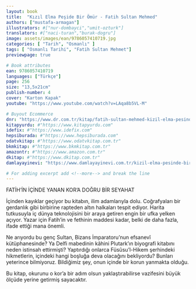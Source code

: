 ```yaml
---
layout: book
title:  "Kızıl Elma Peşide Bir Ömür - Fatih Sultan Mehmed"
authors: ["mustafa-armagan"]
illustrators: #["nur-dombayci","umit-ozturk"]
translators: #["naci-turan","burak-dogru"]
image: assets/images/ean/9786057410719.jpg
categories: [ "Tarih", "Osmanlı" ]
tags: [ "Osmanlı Tarihi", "Fatih Sultan Mehmet"]
previewpage: true

# Book attributes
ean: 9786057410719
languages: ["Türkçe"]
page: 256
size: "13,5x21cm"
publish-number: 4
cover: "Karton Kapak"
youtube: "https://www.youtube.com/watch?v=LAqa8b5VL-M"

# Buyout Ecommerce
dnr: "https://www.dr.com.tr/kitap/fatih-sultan-mehmed-kizil-elma-pesinde-bir-omur/mustafa-armagan/arastirma-tarih/tarih/osmanli-tarihi/urunno=0001938800001"
kitapyurdu: #"https://www.kitapyurdu.com"
idefix: #"https://www.idefix.com"
hepsiburada: #"https://www.hepsiburada.com"
odatvkitap: #"https://www.odatvkitap.com.tr"
bkmkitap: #"https://www.bkmkitap.com.tr"
amazontr: #"https://www.amazon.com.tr"
dkitap: #"https://www.dkitap.com.tr"
damlayayinevi: "https://www.damlayayinevi.com.tr/kizil-elma-pesinde-bir-omur"

# For adding excerpt add <!--more--> and break the line
---
```

FATİH’İN İÇİNDE YANAN KOR’A DOĞRU BİR SEYAHAT

İçinden kayıklar geçiyor bu kitabın, ilim adamlarıyla dolu. Coğrafyaları bir gerdanlık gibi birbirine rapteden altın halkaları tespit ediyor. Harita tutkusuyla iç dünya teknolojisini bir araya getiren engin bir ufka yelken açıyor. Yazar için Fatih’in ve fethinin maddesi kadar, belki de daha fazla, ifade ettiği mana önemli.
<!--more--> 

Ne arıyordu bu genç Sultan, Bizans İmparatoru’nun efsanevî kütüphanesinde? Ya Delfi mabedinin kâhini Plutark’ın biyografi kitabını neden istinsah ettirmişti? Yaptırdığı onlarca Füsûsu’l-Hikem şerhindeki hikmetlerin, içindeki hangi boşluğa deva olacağını bekliyordu? Bunları yeterince bilmiyoruz. Bildiğimiz şey, onun içinde bir korun yanmakta olduğu.

Bu kitap, okurunu o kor’a bir adım olsun yaklaştırabilirse vazifesini büyük ölçüde yerine getirmiş sayacaktır.